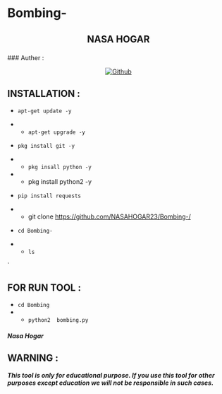 # Bombing-
<h2>
<p align="center" color='#686868ff'>NASA HOGAR<p/>
 
 </h2>
### Auther :
<p align="center">
<a href="https://github.com/NASAHOGAR23/"><img title="Github" src="https://img.shields.io/badge/NasaHogar-grey?style=for-the-badge&logo=github"></a> </p>

## INSTALLATION  :

* `apt-get update -y`
* * `apt-get upgrade -y`
* `pkg install git -y`
* * `pkg insall python -y`
* *  pkg install python2 -y

* `pip install requests`
* * git clone https://github.com/NASAHOGAR23/Bombing-/
* `cd Bombing-`
* * `ls`

`

## FOR RUN TOOL :
* `cd Bombing`
* * `python2  bombing.py`



##### Nasa Hogar

## WARNING :
***This tool is only for educational purpose. If you use this tool for other purposes except education we will not be responsible in such cases.***
